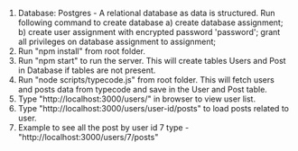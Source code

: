 1) Database: Postgres - A relational database as data is structured. Run following command to create database
   a) create database assignment;
   b) create user assignment with encrypted password 'password';
   grant all privileges on database assignment to assignment;
2) Run "npm install" from root folder.
3) Run "npm start" to run the server. This will create tables Users and Post in Database if tables are not present.
4) Run "node scripts/typecode.js" from root folder. This will fetch users and posts data from typecode and save in the User and Post table.
5) Type "http://localhost:3000/users/" in browser to view user list.
6) Type "http://localhost:3000/users/user-id/posts" to load posts related to user.
7) Example to see all the post by user id 7 type - "http://localhost:3000/users/7/posts"